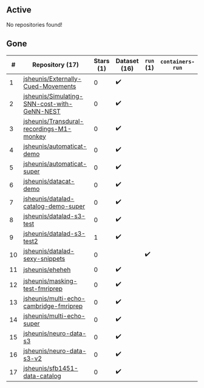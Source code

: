 ## Active
No repositories found!

## Gone
| # | Repository (17) | Stars (1) | Dataset (16) | `run` (1) | `containers-run` |
| --- | --- | --- | --- | --- | --- |
| 1 | [jsheunis/Externally-Cued-Movements](https://github.com/jsheunis/Externally-Cued-Movements) | 0 | :heavy_check_mark: |  |  |
| 2 | [jsheunis/Simulating-SNN-cost-with-GeNN-NEST](https://github.com/jsheunis/Simulating-SNN-cost-with-GeNN-NEST) | 0 | :heavy_check_mark: |  |  |
| 3 | [jsheunis/Transdural-recordings-M1-monkey](https://github.com/jsheunis/Transdural-recordings-M1-monkey) | 0 | :heavy_check_mark: |  |  |
| 4 | [jsheunis/automaticat-demo](https://github.com/jsheunis/automaticat-demo) | 0 | :heavy_check_mark: |  |  |
| 5 | [jsheunis/automaticat-super](https://github.com/jsheunis/automaticat-super) | 0 | :heavy_check_mark: |  |  |
| 6 | [jsheunis/datacat-demo](https://github.com/jsheunis/datacat-demo) | 0 | :heavy_check_mark: |  |  |
| 7 | [jsheunis/datalad-catalog-demo-super](https://github.com/jsheunis/datalad-catalog-demo-super) | 0 | :heavy_check_mark: |  |  |
| 8 | [jsheunis/datalad-s3-test](https://github.com/jsheunis/datalad-s3-test) | 0 | :heavy_check_mark: |  |  |
| 9 | [jsheunis/datalad-s3-test2](https://github.com/jsheunis/datalad-s3-test2) | 1 | :heavy_check_mark: |  |  |
| 10 | [jsheunis/datalad-sexy-snippets](https://github.com/jsheunis/datalad-sexy-snippets) | 0 |  | :heavy_check_mark: |  |
| 11 | [jsheunis/eheheh](https://github.com/jsheunis/eheheh) | 0 | :heavy_check_mark: |  |  |
| 12 | [jsheunis/masking-test-fmriprep](https://github.com/jsheunis/masking-test-fmriprep) | 0 | :heavy_check_mark: |  |  |
| 13 | [jsheunis/multi-echo-cambridge-fmriprep](https://github.com/jsheunis/multi-echo-cambridge-fmriprep) | 0 | :heavy_check_mark: |  |  |
| 14 | [jsheunis/multi-echo-super](https://github.com/jsheunis/multi-echo-super) | 0 | :heavy_check_mark: |  |  |
| 15 | [jsheunis/neuro-data-s3](https://github.com/jsheunis/neuro-data-s3) | 0 | :heavy_check_mark: |  |  |
| 16 | [jsheunis/neuro-data-s3-v2](https://github.com/jsheunis/neuro-data-s3-v2) | 0 | :heavy_check_mark: |  |  |
| 17 | [jsheunis/sfb1451-data-catalog](https://github.com/jsheunis/sfb1451-data-catalog) | 0 | :heavy_check_mark: |  |  |
